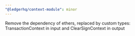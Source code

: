 ```yaml
---
"@ledgerhq/context-module": minor
---
```


Remove the dependency of ethers, replaced by custom types: TransactionContext in input and ClearSignContext in output
